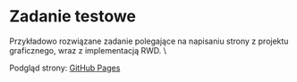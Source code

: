 # Zadanie testowe

Przykładowo rozwiązane zadanie polegające na napisaniu strony z projektu graficznego, wraz z implementacją RWD. \

Podgląd strony: [GitHub Pages](https://mariuszx8.github.io/Zadanie-testowe/)